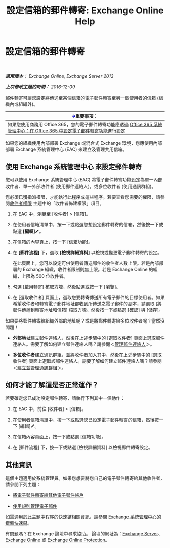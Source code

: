 ﻿---
title: '設定信箱的郵件轉寄: Exchange Online Help'
TOCTitle: 設定信箱的郵件轉寄
ms:assetid: c7a7afaf-577e-49d6-8cee-bb4c4a5d570b
ms:mtpsurl: https://technet.microsoft.com/zh-tw/library/Dd351134(v=EXCHG.150)
ms:contentKeyID: 50554094
ms.date: 04/24/2018
mtps_version: v=EXCHG.150
ms.translationtype: HT
---

# 設定信箱的郵件轉寄

 

_**適用版本：** Exchange Online, Exchange Server 2013_

_**上次修改主題的時間：** 2016-12-09_

郵件轉寄可讓您設定將傳送至某個信箱的電子郵件轉寄至另一個使用者的信箱 (組織內或組織外)。

<table>
<thead>
<tr class="header">
<th><img src="images/Bb124558.important(EXCHG.150).gif" title="重要事項" alt="重要事項" />重要事項：</th>
</tr>
</thead>
<tbody>
<tr class="odd">
<td>如果您使用商務用 Office 365，您的電子郵件轉寄功能應透過 <a href="https://go.microsoft.com/fwlink/p/?linkid=834774">Office 365 系統管理中心：在 Office 365 中設定電子郵件轉寄功能</a>進行設定</td>
</tr>
</tbody>
</table>


如果您的組織使用內部部署 Exchange 或混合式 Exchange 環境，您應使用內部部署 Exchange 系統管理中心 (EAC) 來建立及管理共用信箱。

## 使用 Exchange 系統管理中心 來設定郵件轉寄

您可以使用 Exchange 系統管理中心 (EAC) 將電子郵件轉寄功能設定為單一內部收件者、單一外部收件者 (使用郵件連絡人)，或多位收件者 (使用通訊群組)。

您必須已獲指派權限，才能執行此程序或這些程序。若要查看您需要的權限，請參閱[收件者權限](recipients-permissions-exchange-2013-help.md) 主題中的「收件者佈建權限」項目。

1.  在 EAC 中，瀏覽至 \[收件者\] \> \[信箱\]。

2.  在使用者信箱清單中，按一下或點選您想設定郵件轉寄的信箱，然後按一下或點選 **\[編輯\]**![編輯圖示](images/JJ218640.6f53ccb2-1f13-4c02-bea0-30690e6ea71d(EXCHG.150).gif "編輯圖示")。

3.  在信箱的內容頁上，按一下 \[信箱功能\]。

4.  在 **\[郵件流程\]** 下，選取 **\[檢視詳細資料\]** 以檢視或變更電子郵件轉寄的設定。
    
    在此頁面上，您可以設定可供使用者傳送郵件的收件者人數上限。若是內部部署的 Exchange 組織，收件者限制則無上限。若是 Exchange Online 的組織，上限為 500 位收件者。

5.  勾選 \[啟用轉寄\] 核取方塊，然後點選或按一下 \[瀏覽\]。

6.  在 \[選取收件者\] 頁面上，選取您要轉寄傳送所有電子郵件的目標使用者。如果希望收件者和轉寄電子郵件地址都收到所傳送之電子郵件的副本，請選取 \[將郵件傳遞到轉寄地址和信箱\] 核取方塊。然後按一下或點選 \[確認\] 與 \[儲存\]。

如果要將郵件轉寄給組織外部的地址呢？或是將郵件轉寄給多位收件者呢？當然沒問題！

  - **外部地址**建立郵件連絡人，然後在上述步驟中的 \[選取收件者\] 頁面上選取郵件連絡人。需要了解如何建立郵件連絡人嗎？請參閱＜[管理郵件連絡人](manage-mail-contacts-exchange-2013-help.md)＞。

  - **多位收件者**建立通訊群組，並將收件者加入其中，然後在上述步驟中的 \[選取收件者\] 頁面上選取該郵件連絡人。需要了解如何建立郵件連絡人嗎？請參閱＜[建立並管理通訊群組](create-and-manage-distribution-groups-exchange-2013-help.md)＞。

## 如何才能了解這是否正常運作？

若要確定您已成功設定郵件轉寄，請執行下列其中一個動作：

1.  在 EAC 中，前往 \[收件者\] \> \[信箱\]。

2.  在使用者信箱清單中，按一下或點選您已設定電子郵件轉寄的信箱，然後按一下 \[編輯\]![編輯圖示](images/JJ218640.6f53ccb2-1f13-4c02-bea0-30690e6ea71d(EXCHG.150).gif "編輯圖示")。

3.  在信箱內容頁面上，按一下或點選 \[信箱功能\]。

4.  在 \[郵件流程\] 下，按一下或點選 \[檢視詳細資料\] 以檢視郵件轉寄設定。

## 其他資訊

這個主題適用於系統管理員。如果您想要將您自己的電子郵件轉寄給其他收件者，請參閱下列主題：

  - [將電子郵件轉寄給其他電子郵件帳戶](https://go.microsoft.com/fwlink/p/?linkid=510866)

  - [使用規則管理電子郵件](https://go.microsoft.com/fwlink/p/?linkid=510869)

如需適用於此主題中程序的快速鍵相關資訊，請參閱 [Exchange 系統管理中心的鍵盤快速鍵](keyboard-shortcuts-in-the-exchange-admin-center-exchange-online-protection-help.md)。

有問題嗎？在 Exchange 論壇中尋求協助。 論壇的網址為：[Exchange Server](https://go.microsoft.com/fwlink/p/?linkid=60612)、 [Exchange Online](https://go.microsoft.com/fwlink/p/?linkid=267542) 或 [Exchange Online Protection](https://go.microsoft.com/fwlink/p/?linkid=285351)。

